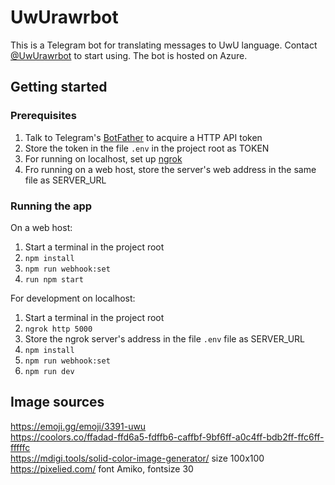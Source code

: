 # UwUrawrbot

This is a Telegram bot for translating messages to UwU language.
Contact [@UwUrawrbot](https://t.me/UwUrawrbot) to start using.
The bot is hosted on Azure.

## Getting started

### Prerequisites

1. Talk to Telegram's [BotFather](https://t.me/BotFather) to acquire a HTTP API token
1. Store the token in the file `.env` in the project root as TOKEN
1. For running on localhost, set up [ngrok](https://ngrok.com/docs/getting-started)
1. Fro running on a web host, store the server's web address in the same file as SERVER_URL
   
### Running the app

On a web host:
1. Start a terminal in the project root
1. `npm install`
1. `npm run webhook:set`
1. `run npm start`

For development on localhost:
1. Start a terminal in the project root
1. `ngrok http 5000`
1. Store the ngrok server's address in the file `.env` file as SERVER_URL
1. `npm install`
1. `npm run webhook:set`
1. `npm run dev`

## Image sources

https://emoji.gg/emoji/3391-uwu  
https://coolors.co/ffadad-ffd6a5-fdffb6-caffbf-9bf6ff-a0c4ff-bdb2ff-ffc6ff-fffffc  
https://mdigi.tools/solid-color-image-generator/ size 100x100  
https://pixelied.com/ font Amiko, fontsize 30  
